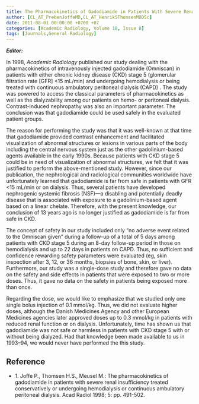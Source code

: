 ```yaml
---
title: The Pharmacokinetics of Gadodiamide in Patients With Severe Renal Insufficiency Treated Conservatively or Undergoing Hemodialysis or Continuous Ambulatory Peritoneal Dialysis
author: [CL_AT_PrebenJoffeMD,CL_AT_HenrikSThomsenMDDSc]
date: 2011-08-01 00:00:00 +0700 +07
categories: [Academic Radiology, Volume 18, Issue 8]
tags: [Journals,General Radiology]
---
```

**_Editor:_**

In 1998, _Academic Radiology_ published our study dealing with the pharmacokinetics of intravenously injected gadodiamide (Omniscan) in patients with either chronic kidney disease (CKD) stage 5 (glomerular filtration rate \[GFR\] <15 mL/min) and undergoing hemodialysis or being treated with continuous ambulatory peritoneal dialysis (CAPD) . The study was powered to access the classical parameters of pharmacokinetics as well as the dialyzability among our patients on hemo- or peritoneal dialysis. Contrast-induced nephropathy was also an important parameter. The conclusion was that gadodiamide could be used safely in the evaluated patient groups.

The reason for performing the study was that it was well-known at that time that gadodiamide provided contrast enhancement and facilitated visualization of abnormal structures or lesions in various parts of the body including the central nervous system just as the other gadolinium-based agents available in the early 1990s. Because patients with CKD stage 5 could be in need of visualization of abnormal structures, we felt that it was justified to perform the above-mentioned study. However, since our publication, the nephrological and radiological communities worldwide have unfortunately learned that gadodiamide is far from safe in patients with GFR <15 mL/min or on dialysis. Thus, several patients have developed nephrogenic systemic fibrosis (NSF)—a disabling and potentially deadly disease that is associated with exposure to a gadolinium-based agent based on a linear chelate. Therefore, with the present knowledge, our conclusion of 13 years ago is no longer justified as gadodiamide is far from safe in CKD.

The concept of safety in our study included only “no adverse event related to the Omniscan given” during a follow-up of a total of 5 days among patients with CKD stage 5 during an 8-day follow-up period in those on hemodialysis and up to 22 days in patients on CAPD. Thus, no sufficient and confidence rewarding safety parameters were evaluated (eg, skin inspection after 3, 12, or 36 months, biopsies of bone, skin, or liver). Furthermore, our study was a single-dose study and therefore gave no data on the safety and side effects in patients that were exposed to two or more doses. Thus, it gave no data on the safety in patients being exposed more than once.

Regarding the dose, we would like to emphasize that we studied only one single bolus injection of 0.1 mmol/kg. Thus, we did not evaluate higher doses, although the Danish Medicines Agency and other European Medicines agencies later approved doses up to 0.3 mmol/kg in patients with reduced renal function or on dialysis. Unfortunately, time has shown us that gadodiamide was not safe or harmless in patients with CKD stage 5 with or without being dialyzed. Had that knowledge been made available to us in 1993–94, we would never have performed the this study.

## Reference

- 1\. Joffe P., Thomsen H.S., Meusel M.: The pharmacokinetics of gadodiamide in patients with severe renal insufficiency treated conservatively or undergoing hemodialysis or continuous ambulatory peritoneal dialysis. Acad Radiol 1998; 5: pp. 491-502.